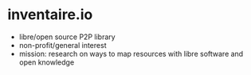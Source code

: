 # inventaire.io

* libre/open source P2P library
* non-profit/general interest
* mission: research on ways to map resources with libre software and open knowledge
